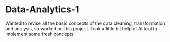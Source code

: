# Data-Analytics-1
Wanted to revise all the basic concepts of the data cleaning, transformation and analysis, so worked on this project. Took a little bit help of AI tool to implement some fresh concepts.

